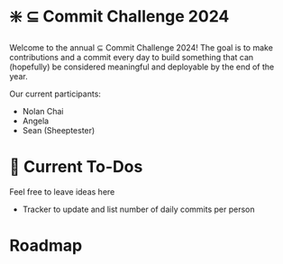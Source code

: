 # :sparkle: $\subseteq$ Commit Challenge 2024
Welcome to the annual $\subseteq$ Commit Challenge 2024! The goal is to make contributions and a commit every day to build something that can (hopefully) be considered meaningful and deployable by the end of the year. 

Our current participants:
- Nolan Chai
- Angela
- Sean (Sheeptester)

# :memo: Current To-Dos
Feel free to leave ideas here
- Tracker to update and list number of daily commits per person

# Roadmap
